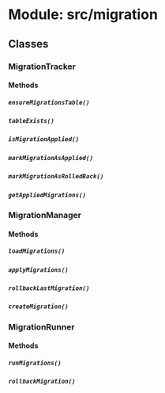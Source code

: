 # Module: src/migration

## Classes

### MigrationTracker

#### Methods

##### `ensureMigrationsTable()`

##### `tableExists()`

##### `isMigrationApplied()`

##### `markMigrationAsApplied()`

##### `markMigrationAsRolledBack()`

##### `getAppliedMigrations()`


### MigrationManager

#### Methods

##### `loadMigrations()`

##### `applyMigrations()`

##### `rollbackLastMigration()`

##### `createMigration()`


### MigrationRunner

#### Methods

##### `runMigrations()`

##### `rollbackMigration()`


